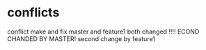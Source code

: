 # conflicts
conflict make and fix
master and feature1 both changed !!!!
ECOND CHANDED BY MASTER!
second change by feature1
